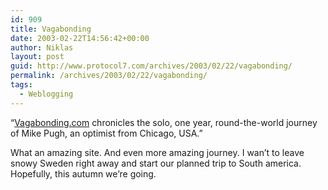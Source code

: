 ```yaml
---
id: 909
title: Vagabonding
date: 2003-02-22T14:56:42+00:00
author: Niklas
layout: post
guid: http://www.protocol7.com/archives/2003/02/22/vagabonding/
permalink: /archives/2003/02/22/vagabonding/
tags:
  - Weblogging
---
```

<div class='microid-84971694f0940983d9c5aa2db2140a544febf30b'>
  <p>
    &#8220;<a href="http://www.vagabonding.com">Vagabonding.com</a> chronicles the solo, one year, round-the-world journey of Mike Pugh, an optimist from Chicago, USA.&#8221;
  </p>
  
  <p>
    What an amazing site. And even more amazing journey. I wan&#8217;t to leave snowy Sweden right away and start our planned trip to South america. Hopefully, this autumn we&#8217;re going.
  </p>
</div>